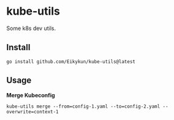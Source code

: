 # kube-utils
Some k8s dev utils.

## Install
```shell
go install github.com/Eikykun/kube-utils@latest
```
## Usage

**Merge Kubeconfig** 
```shell
kube-utils merge --from=config-1.yaml --to=config-2.yaml --overwrite=context-1
```
